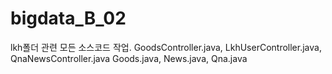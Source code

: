 # bigdata_B_02
lkh폴더 관련 모든 소스코드 작업.
GoodsController.java, LkhUserController.java, QnaNewsController.java
Goods.java, News.java, Qna.java
